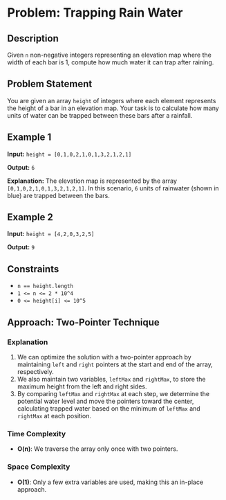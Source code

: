 # Problem: Trapping Rain Water

## Description
Given `n` non-negative integers representing an elevation map where the width of each bar is 1, compute how much water it can trap after raining.

## Problem Statement
You are given an array `height` of integers where each element represents the height of a bar in an elevation map. Your task is to calculate how many units of water can be trapped between these bars after a rainfall.

## Example 1
**Input:** `height = [0,1,0,2,1,0,1,3,2,1,2,1]`

**Output:** `6`

**Explanation:** The elevation map is represented by the array `[0,1,0,2,1,0,1,3,2,1,2,1]`. In this scenario, `6` units of rainwater (shown in blue) are trapped between the bars.

## Example 2
**Input:** `height = [4,2,0,3,2,5]`

**Output:** `9`

## Constraints
- `n == height.length`
- `1 <= n <= 2 * 10^4`
- `0 <= height[i] <= 10^5`

## Approach: Two-Pointer Technique

### Explanation
1. We can optimize the solution with a two-pointer approach by maintaining `left` and `right` pointers at the start and end of the array, respectively.
2. We also maintain two variables, `leftMax` and `rightMax`, to store the maximum height from the left and right sides.
3. By comparing `leftMax` and `rightMax` at each step, we determine the potential water level and move the pointers toward the center, calculating trapped water based on the minimum of `leftMax` and `rightMax` at each position.

### Time Complexity
- **O(n)**: We traverse the array only once with two pointers.

### Space Complexity
- **O(1)**: Only a few extra variables are used, making this an in-place approach.
